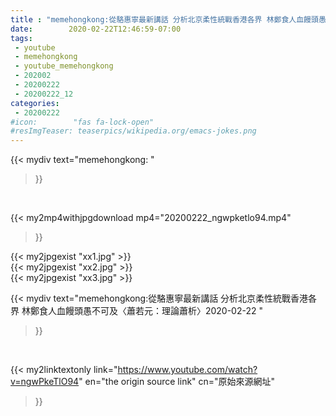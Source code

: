 ```yaml
---
title : "memehongkong:從駱惠寧最新講話 分析北京柔性統戰香港各界 林鄭食人血饅頭愚不可及〈蕭若元：理論蕭析〉2020-02-22 "
date:        2020-02-22T12:46:59-07:00
tags:
 - youtube
 - memehongkong
 - youtube_memehongkong
 - 202002
 - 20200222
 - 20200222_12
categories:
 - 20200222
#icon:        "fas fa-lock-open"
#resImgTeaser: teaserpics/wikipedia.org/emacs-jokes.png
---
```


{{< mydiv text="memehongkong: "
>}}
<br>


{{< my2mp4withjpgdownload mp4="20200222_ngwpketlo94.mp4"
>}}

{{< my2jpgexist "xx1.jpg" >}}<br>
{{< my2jpgexist "xx2.jpg" >}}<br>
{{< my2jpgexist "xx3.jpg" >}}<br>



{{< mydiv text="memehongkong:從駱惠寧最新講話 分析北京柔性統戰香港各界 林鄭食人血饅頭愚不可及〈蕭若元：理論蕭析〉2020-02-22 "
>}}
<br>

{{< my2linktextonly link="https://www.youtube.com/watch?v=ngwPkeTlO94"
en="the origin source link" cn="原始來源網址"
>}}


<br>

